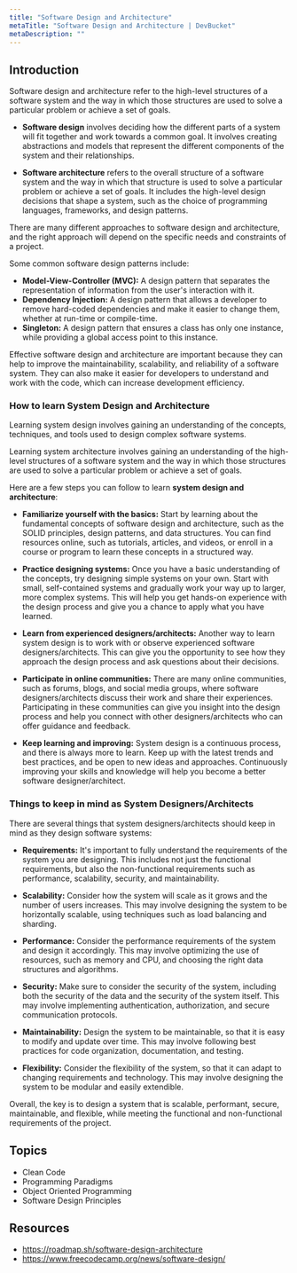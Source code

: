 ```yaml
---
title: "Software Design and Architecture"
metaTitle: "Software Design and Architecture | DevBucket"
metaDescription: ""
---
```


## Introduction
Software design and architecture refer to the high-level structures of a software system and the way in which those structures are used to solve a particular problem or achieve a set of goals.

- **Software design** involves deciding how the different parts of a system will fit together and work towards a common goal. It involves creating abstractions and models that represent the different components of the system and their relationships.

- **Software architecture** refers to the overall structure of a software system and the way in which that structure is used to solve a particular problem or achieve a set of goals. It includes the high-level design decisions that shape a system, such as the choice of programming languages, frameworks, and design patterns.

There are many different approaches to software design and architecture, and the right approach will depend on the specific needs and constraints of a project. 

Some common software design patterns include:
- **Model-View-Controller (MVC):** A design pattern that separates the representation of information from the user's interaction with it.
- **Dependency Injection:** A design pattern that allows a developer to remove hard-coded dependencies and make it easier to change them, whether at run-time or compile-time.
- **Singleton:** A design pattern that ensures a class has only one instance, while providing a global access point to this instance.

Effective software design and architecture are important because they can help to improve the maintainability, scalability, and reliability of a software system. They can also make it easier for developers to understand and work with the code, which can increase development efficiency.

### How to learn System Design and Architecture
Learning system design involves gaining an understanding of the concepts, techniques, and tools used to design complex software systems. 

Learning system architecture involves gaining an understanding of the high-level structures of a software system and the way in which those structures are used to solve a particular problem or achieve a set of goals.

Here are a few steps you can follow to learn **system design and architecture**:

- **Familiarize yourself with the basics:** Start by learning about the fundamental concepts of software design and architecture, such as the SOLID principles, design patterns, and data structures. You can find resources online, such as tutorials, articles, and videos, or enroll in a course or program to learn these concepts in a structured way.

- **Practice designing systems:** Once you have a basic understanding of the concepts, try designing simple systems on your own. Start with small, self-contained systems and gradually work your way up to larger, more complex systems. This will help you get hands-on experience with the design process and give you a chance to apply what you have learned.

- **Learn from experienced designers/architects:** Another way to learn system design is to work with or observe experienced software designers/architects. This can give you the opportunity to see how they approach the design process and ask questions about their decisions.

- **Participate in online communities:** There are many online communities, such as forums, blogs, and social media groups, where software designers/architects discuss their work and share their experiences. Participating in these communities can give you insight into the design process and help you connect with other designers/architects who can offer guidance and feedback.

- **Keep learning and improving:** System design is a continuous process, and there is always more to learn. Keep up with the latest trends and best practices, and be open to new ideas and approaches. Continuously improving your skills and knowledge will help you become a better software designer/architect.

### Things to keep in mind as System Designers/Architects
There are several things that system designers/architects should keep in mind as they design software systems:

- **Requirements:** It's important to fully understand the requirements of the system you are designing. This includes not just the functional requirements, but also the non-functional requirements such as performance, scalability, security, and maintainability.

- **Scalability:** Consider how the system will scale as it grows and the number of users increases. This may involve designing the system to be horizontally scalable, using techniques such as load balancing and sharding.

- **Performance:** Consider the performance requirements of the system and design it accordingly. This may involve optimizing the use of resources, such as memory and CPU, and choosing the right data structures and algorithms.

- **Security:** Make sure to consider the security of the system, including both the security of the data and the security of the system itself. This may involve implementing authentication, authorization, and secure communication protocols.

- **Maintainability:** Design the system to be maintainable, so that it is easy to modify and update over time. This may involve following best practices for code organization, documentation, and testing.

- **Flexibility:** Consider the flexibility of the system, so that it can adapt to changing requirements and technology. This may involve designing the system to be modular and easily extendible.

Overall, the key is to design a system that is scalable, performant, secure, maintainable, and flexible, while meeting the functional and non-functional requirements of the project.

## Topics

- Clean Code
- Programming Paradigms
- Object Oriented Programming
- Software Design Principles

## Resources
- https://roadmap.sh/software-design-architecture
- https://www.freecodecamp.org/news/software-design/
